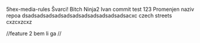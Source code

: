 5hex-media-rules
Švarci!
Bitch
Ninja2
Ivan commit test 123
Promenjen naziv repoa
dsadsadsadsadsadsadsadsadsadsadsadsacxc
czech streets
cxzcxzcxz

//feature 2
    bem li ga
//